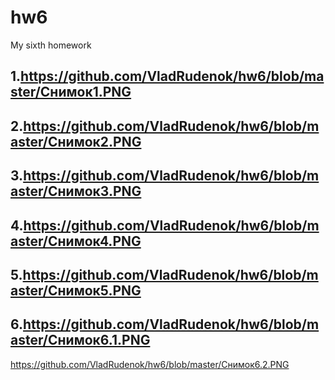 # hw6
My sixth homework

## 1.https://github.com/VladRudenok/hw6/blob/master/Снимок1.PNG

## 2.https://github.com/VladRudenok/hw6/blob/master/Снимок2.PNG

## 3.https://github.com/VladRudenok/hw6/blob/master/Снимок3.PNG

## 4.https://github.com/VladRudenok/hw6/blob/master/Снимок4.PNG

## 5.https://github.com/VladRudenok/hw6/blob/master/Снимок5.PNG

## 6.https://github.com/VladRudenok/hw6/blob/master/Снимок6.1.PNG

https://github.com/VladRudenok/hw6/blob/master/Снимок6.2.PNG
